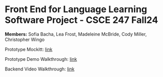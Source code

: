 # Front End for Language Learning Software Project - CSCE 247 Fall24
**Members:** Sofia Bacha, Lea Frost, Madeleine McBride, Cody Miller, Christopher Wingo

Prototype Mockitt: [link](https://leafrost12.github.io/language-learning-software/)

Prototype Demo Walkthrough: [link](https://www.youtube.com/watch?v=zTLJRK1Tpio)

Backend Video Walkthrough: [link](https://youtu.be/BkVU-UENjwA)
